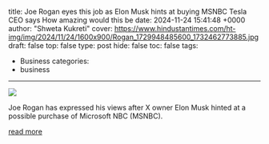 title: Joe Rogan eyes this job as Elon Musk hints at buying MSNBC Tesla CEO says How amazing would this be
date: 2024-11-24 15:41:48 +0000
author: "Shweta Kukreti"
cover: https://www.hindustantimes.com/ht-img/img/2024/11/24/1600x900/Rogan_1729948485600_1732462773885.jpg
draft: false
top: false
type: post
hide: false
toc: false
tags:
  - Business
categories:
  - business
---

![](https://www.hindustantimes.com/ht-img/img/2024/11/24/1600x900/Rogan_1729948485600_1732462773885.jpg)

Joe Rogan has expressed his views after X owner Elon Musk hinted at a possible purchase of Microsoft NBC (MSNBC).

[read more](https://www.hindustantimes.com/world-news/us-news/joe-rogan-eyes-this-job-as-elon-musk-hints-at-buying-msnbc-tesla-ceo-says-how-amazing-would-this-be-101732460578022.html)
